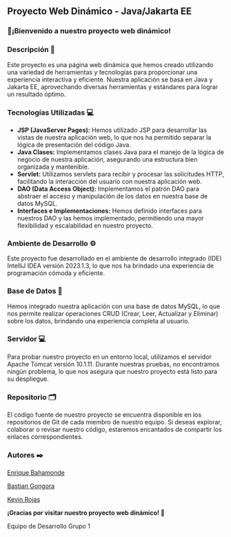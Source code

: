 ## Proyecto Web Dinámico - Java/Jakarta EE
### 👋¡Bienvenido a nuestro proyecto web dinámico!

### Descripción 📁
Este proyecto es una página web dinámica que hemos creado utilizando una variedad de herramientas y tecnologías para proporcionar una experiencia interactiva y eficiente. Nuestra aplicación se basa en Java y Jakarta EE, aprovechando diversas herramientas y estándares para lograr un resultado óptimo.

### Tecnologías Utilizadas 💻
- **JSP (JavaServer Pages):** Hemos utilizado JSP para desarrollar las vistas de nuestra aplicación web, lo que nos ha permitido separar la lógica de presentación del código Java.
- **Java Clases:** Implementamos clases Java para el manejo de la lógica de negocio de nuestra aplicación, asegurando una estructura bien organizada y mantenible.
- **Servlet:** Utilizamos servlets para recibir y procesar las solicitudes HTTP, facilitando la interacción del usuario con nuestra aplicación web.
- **DAO (Data Access Object):** Implementamos el patrón DAO para abstraer el acceso y manipulación de los datos en nuestra base de datos MySQL.
- **Interfaces e Implementaciones:** Hemos definido interfaces para nuestros DAO y las hemos implementado, permitiendo una mayor flexibilidad y escalabilidad en nuestro proyecto.

### Ambiente de Desarrollo ⚙️
Este proyecto fue desarrollado en el ambiente de desarrollo integrado (IDE) IntelliJ IDEA versión 2023.1.3, lo que nos ha brindado una experiencia de programación cómoda y eficiente.

### Base de Datos 💾
Hemos integrado nuestra aplicación con una base de datos MySQL, lo que nos permite realizar operaciones CRUD (Crear, Leer, Actualizar y Eliminar) sobre los datos, brindando una experiencia completa al usuario.

### Servidor 💻
Para probar nuestro proyecto en un entorno local, utilizamos el servidor Apache Tomcat versión 10.1.11. Durante nuestras pruebas, no encontramos ningún problema, lo que nos asegura que nuestro proyecto está listo para su despliegue.

### Repositorio 🗂️
El código fuente de nuestro proyecto se encuentra disponible en los repositorios de Git de cada miembro de nuestro equipo. Si deseas explorar, colaborar o revisar nuestro código, estaremos encantados de compartir los enlaces correspondientes.

### Autores ✒️
[Enrique Bahamonde](https://github.com/Enriquebahamondelagos)

[Bastian Gongora](https://github.com/BastianGongora)

[Kevin Rojas](https://github.com/kevinrojasp) 



**¡Gracias por visitar nuestro proyecto web dinámico! 🤲**

Equipo de Desarrollo Grupo 1
